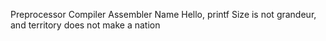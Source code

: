  Preprocessor
 Compiler
Assembler
Name
Hello, printf
Size is not grandeur, and territory does not make a nation
